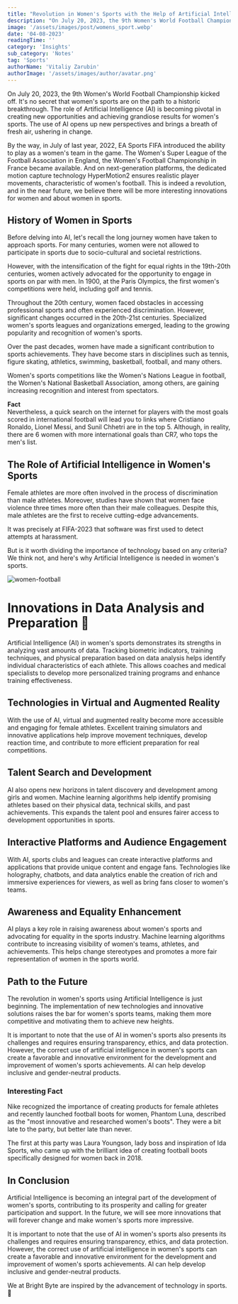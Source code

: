 ```yaml
---
title: "Revolution in Women's Sports with the Help of Artificial Intelligence"
description: "On July 20, 2023, the 9th Women's World Football Championship kicked off. It's no secret that women's sports are on the path to a historic breakthrough."
image: '/assets/images/post/womens_sport.webp'
date: '04-08-2023'
readingTime: ''
category: 'Insights'
sub_category: 'Notes'
tag: 'Sports'
authorName: 'Vitaliy Zarubin'
authorImage: '/assets/images/author/avatar.png'
---
```


On July 20, 2023, the 9th Women's World Football Championship kicked off. It's no secret that women's sports are on the path to a historic breakthrough. The role of Artificial Intelligence (AI) is becoming pivotal in creating new opportunities and achieving grandiose results for women's sports. The use of AI opens up new perspectives and brings a breath of fresh air, ushering in change.

By the way, in July of last year, 2022, EA Sports FIFA introduced the ability to play as a women's team in the game. The Women's Super League of the Football Association in England, the Women's Football Championship in France became available. And on next-generation platforms, the dedicated motion capture technology HyperMotion2 ensures realistic player movements, characteristic of women's football. This is indeed a revolution, and in the near future, we believe there will be more interesting innovations for women and about women in sports.

## History of Women in Sports

Before delving into AI, let's recall the long journey women have taken to approach sports. For many centuries, women were not allowed to participate in sports due to socio-cultural and societal restrictions.

However, with the intensification of the fight for equal rights in the 19th-20th centuries, women actively advocated for the opportunity to engage in sports on par with men. In 1900, at the Paris Olympics, the first women's competitions were held, including golf and tennis.

Throughout the 20th century, women faced obstacles in accessing professional sports and often experienced discrimination. However, significant changes occurred in the 20th-21st centuries. Specialized women's sports leagues and organizations emerged, leading to the growing popularity and recognition of women's sports.

Over the past decades, women have made a significant contribution to sports achievements. They have become stars in disciplines such as tennis, figure skating, athletics, swimming, basketball, football, and many others.

Women's sports competitions like the Women's Nations League in football, the Women's National Basketball Association, among others, are gaining increasing recognition and interest from spectators.

**Fact**  
Nevertheless, a quick search on the internet for players with the most goals scored in international football will lead you to links where Cristiano Ronaldo, Lionel Messi, and Sunil Chhetri are in the top 5. Although, in reality, there are 6 women with more international goals than CR7, who tops the men's list.

## The Role of Artificial Intelligence in Women's Sports

Female athletes are more often involved in the process of discrimination than male athletes. Moreover, studies have shown that women face violence three times more often than their male colleagues. Despite this, male athletes are the first to receive cutting-edge advancements.

It was precisely at FIFA-2023 that software was first used to detect attempts at harassment.

But is it worth dividing the importance of technology based on any criteria? We think not, and here's why Artificial Intelligence is needed in women's sports.

![women-football](/assets/images/postPicture/women_football.webp)

# Innovations in Data Analysis and Preparation 🚀

Artificial Intelligence (AI) in women's sports demonstrates its strengths in analyzing vast amounts of data. Tracking biometric indicators, training techniques, and physical preparation based on data analysis helps identify individual characteristics of each athlete. This allows coaches and medical specialists to develop more personalized training programs and enhance training effectiveness.

## Technologies in Virtual and Augmented Reality

With the use of AI, virtual and augmented reality become more accessible and engaging for female athletes. Excellent training simulators and innovative applications help improve movement techniques, develop reaction time, and contribute to more efficient preparation for real competitions.

## Talent Search and Development

AI also opens new horizons in talent discovery and development among girls and women. Machine learning algorithms help identify promising athletes based on their physical data, technical skills, and past achievements. This expands the talent pool and ensures fairer access to development opportunities in sports.

## Interactive Platforms and Audience Engagement

With AI, sports clubs and leagues can create interactive platforms and applications that provide unique content and engage fans. Technologies like holography, chatbots, and data analytics enable the creation of rich and immersive experiences for viewers, as well as bring fans closer to women's teams.

## Awareness and Equality Enhancement

AI plays a key role in raising awareness about women's sports and advocating for equality in the sports industry. Machine learning algorithms contribute to increasing visibility of women's teams, athletes, and achievements. This helps change stereotypes and promotes a more fair representation of women in the sports world.

## Path to the Future

The revolution in women's sports using Artificial Intelligence is just beginning. The implementation of new technologies and innovative solutions raises the bar for women's sports teams, making them more competitive and motivating them to achieve new heights.

It is important to note that the use of AI in women's sports also presents its challenges and requires ensuring transparency, ethics, and data protection. However, the correct use of artificial intelligence in women's sports can create a favorable and innovative environment for the development and improvement of women's sports achievements. AI can help develop inclusive and gender-neutral products.

### Interesting Fact

Nike recognized the importance of creating products for female athletes and recently launched football boots for women, Phantom Luna, described as the "most innovative and researched women's boots". They were a bit late to the party, but better late than never.

The first at this party was Laura Youngson, lady boss and inspiration of Ida Sports, who came up with the brilliant idea of creating football boots specifically designed for women back in 2018.

## In Conclusion

Artificial Intelligence is becoming an integral part of the development of women's sports, contributing to its prosperity and calling for greater participation and support. In the future, we will see more innovations that will forever change and make women's sports more impressive.

It is important to note that the use of AI in women's sports also presents its challenges and requires ensuring transparency, ethics, and data protection. However, the correct use of artificial intelligence in women's sports can create a favorable and innovative environment for the development and improvement of women's sports achievements. AI can help develop inclusive and gender-neutral products.

We at Bright Byte are inspired by the advancement of technology in sports. 🌟
